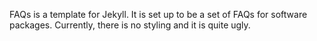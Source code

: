 FAQs is a template for Jekyll.  It is set up to be a set of FAQs for software packages.
Currently, there is no styling and it is quite ugly.
